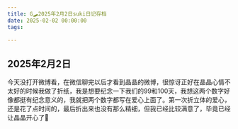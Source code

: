 ```yaml
---
title: G🛹2025年2月2日suki日记存档
date: 2025-02-02 00:00:00
tags:

---
```


## 2025年2月2日
今天没打开微博看，在微信聊完以后才看到晶晶的微博，很惊讶正好在晶晶心情不太好的时候我做了折纸，我是想要纪念一下我们的99和100天，我想这两个数字好像都挺有纪念意义的，我就把两个数字都写在爱心上面了。第一次折立体的爱心，还是花了点时间的，最后折出来也没有那么精细，但我已经比较满意了，毕竟已经让晶晶开心了🥰